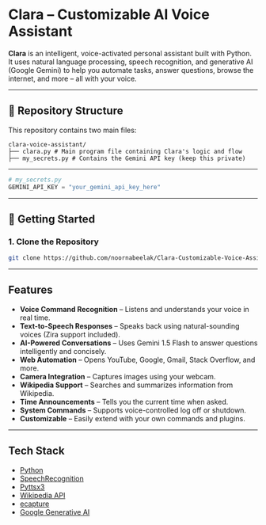 # Clara – Customizable AI Voice Assistant

**Clara** is an intelligent, voice-activated personal assistant built with Python. It uses natural language processing, speech recognition, and generative AI (Google Gemini) to help you automate tasks, answer questions, browse the internet, and more – all with your voice.

---


## 📁 Repository Structure

This repository contains two main files:
```
clara-voice-assistant/
├── clara.py # Main program file containing Clara's logic and flow
├── my_secrets.py # Contains the Gemini API key (keep this private)
```

---
```python
# my_secrets.py
GEMINI_API_KEY = "your_gemini_api_key_here"
```
---

## 🚀 Getting Started

### 1. Clone the Repository

```bash
git clone https://github.com/noornabeelak/Clara-Customizable-Voice-Assistance
```
---
## Features

- **Voice Command Recognition** – Listens and understands your voice in real time.
- **Text-to-Speech Responses** – Speaks back using natural-sounding voices (Zira support included).
- **AI-Powered Conversations** – Uses Gemini 1.5 Flash to answer questions intelligently and concisely.
- **Web Automation** – Opens YouTube, Google, Gmail, Stack Overflow, and more.
- **Camera Integration** – Captures images using your webcam.
- **Wikipedia Support** – Searches and summarizes information from Wikipedia.
- **Time Announcements** – Tells you the current time when asked.
- **System Commands** – Supports voice-controlled log off or shutdown.
- **Customizable** – Easily extend with your own commands and plugins.

---
## Tech Stack

- [Python](https://www.python.org/)
- [SpeechRecognition](https://pypi.org/project/SpeechRecognition/)
- [Pyttsx3](https://pypi.org/project/pyttsx3/)
- [Wikipedia API](https://pypi.org/project/wikipedia/)
- [ecapture](https://pypi.org/project/ecapture/)
- [Google Generative AI](https://ai.google.dev/)



